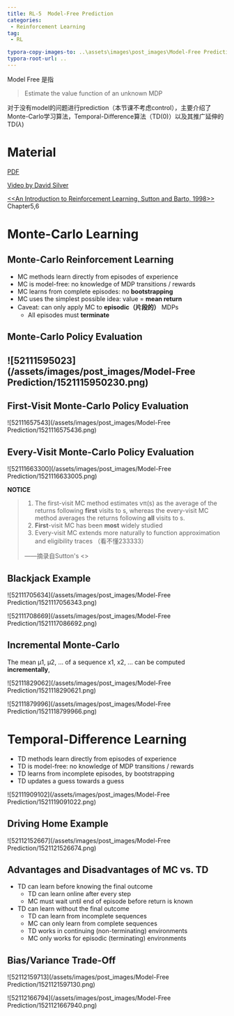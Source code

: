 ```yaml
---
title: RL-5  Model-Free Prediction
categories:
 - Reinforcement Learning
tag:
 - RL

typora-copy-images-to: ..\assets\images\post_images\Model-Free Prediction
typora-root-url: ..
---
```

Model Free 是指

> Estimate the value function of an unknown MDP

对于没有model的问题进行prediction（本节课不考虑control），主要介绍了Monte-Carlo学习算法，Temporal-Difference算法（TD(0)）以及其推广延伸的TD($\lambda$)

# Material

[PDF](http://www0.cs.ucl.ac.uk/staff/d.silver/web/Teaching_files/MC-TD.pdf)

[Video by David Silver](http://www0.cs.ucl.ac.uk/staff/d.silver/web/Teaching_files/MC-TD.pdf)

[<<An Introduction to Reinforcement Learning, Sutton and Barto, 1998>>](http://incompleteideas.net/book/bookdraft2017nov5.pdf) Chapter5,6

# Monte-Carlo Learning

## Monte-Carlo Reinforcement Learning

* MC methods learn directly from episodes of experience
* MC is model-free: no knowledge of MDP transitions / rewards
* MC learns from complete episodes: no **bootstrapping**
* MC uses the simplest possible idea: value = **mean return**
* Caveat: can only apply MC to **episodic（片段的）** MDPs
  * All episodes must **terminate**

## Monte-Carlo Policy Evaluation

## ![52111595023](/assets/images/post_images/Model-Free Prediction/1521115950230.png)

## First-Visit Monte-Carlo Policy Evaluation

![52111657543](/assets/images/post_images/Model-Free Prediction/1521116575436.png)

## Every-Visit Monte-Carlo Policy Evaluation

![52111663300](/assets/images/post_images/Model-Free Prediction/1521116633005.png)

**NOTICE**

> 1. The first-visit MC method estimates vπ(s) as the average of the returns following **first** visits to s, whereas the every-visit MC method averages the returns following **all** visits to s.
> 2. **First**-visit MC has been **most** widely studied
> 3. Every-visit MC extends more naturally to function approximation and eligibility traces （看不懂233333）
>
> ——摘录自Sutton's <<RL>>

## Blackjack Example

![52111705634](/assets/images/post_images/Model-Free Prediction/1521117056343.png)

![52111708669](/assets/images/post_images/Model-Free Prediction/1521117086692.png)

## Incremental Monte-Carlo

The mean µ1, µ2, ... of a sequence x1, x2, ... can be computed **incrementally**,

![52111829062](/assets/images/post_images/Model-Free Prediction/1521118290621.png)

![52111879996](/assets/images/post_images/Model-Free Prediction/1521118799966.png)

# Temporal-Difference Learning

* TD methods learn directly from episodes of experience
* TD is model-free: no knowledge of MDP transitions / rewards
* TD learns from incomplete episodes, by bootstrapping
* TD updates a guess towards a guess

![52111909102](/assets/images/post_images/Model-Free Prediction/1521119091022.png)

## Driving Home Example

![52112152667](/assets/images/post_images/Model-Free Prediction/1521121526674.png)

## Advantages and Disadvantages of MC vs. TD

* TD can learn before knowing the final outcome
  * TD can learn online after every step
  * MC must wait until end of episode before return is known
* TD can learn without the final outcome
  * TD can learn from incomplete sequences
  * MC can only learn from complete sequences
  * TD works in continuing (non-terminating) environments
  * MC only works for episodic (terminating) environments

## Bias/Variance Trade-Off

![52112159713](/assets/images/post_images/Model-Free Prediction/1521121597130.png)

![52112166794](/assets/images/post_images/Model-Free Prediction/1521121667940.png)